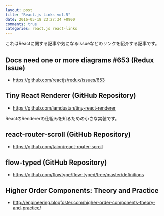 ```yaml
---
layout: post
title: "React.js Links vol.5"
date: 2016-05-18 23:27:34 +0900
comments: true
categories: react.js react-links
---
```


これはReactに関する記事や気になるissueなどのリンクを紹介する記事です。

<!-- more -->

## Docs need one or more diagrams #653 (Redux Issue)

* https://github.com/reactjs/redux/issues/653

## Tiny React Renderer (GitHub Repository)

* https://github.com/iamdustan/tiny-react-renderer

ReactのRendererの仕組みを知るための小さな実装です。

## react-router-scroll (GitHub Repository)

* https://github.com/taion/react-router-scroll

## flow-typed (GitHub Repository)

* https://github.com/flowtype/flow-typed/tree/master/definitions

## Higher Order Components: Theory and Practice

* http://engineering.blogfoster.com/higher-order-components-theory-and-practice/
